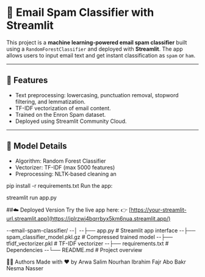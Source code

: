 # 📧 Email Spam Classifier with Streamlit

This project is a **machine learning-powered email spam classifier** built using a `RandomForestClassifier` and deployed with **Streamlit**. The app allows users to input email text and get instant classification as `spam` or `ham`.

---

## 🚀 Features

- Text preprocessing: lowercasing, punctuation removal, stopword filtering, and lemmatization.
- TF-IDF vectorization of email content.
- Trained on the Enron Spam dataset.
- Deployed using Streamlit Community Cloud.

---

## 🧠 Model Details

- Algorithm: Random Forest Classifier  
- Vectorizer: TF-IDF (max 5000 features)  
- Preprocessing: NLTK-based cleaning an

pip install -r requirements.txt
Run the app:

streamlit run app.py

##☁️ Deployed Version
Try the live app here:
👉 [https://your-streamlit-url.streamlit.app](https://jplrzwj4bqrrbyx5km6nua.streamlit.app/)

--email-spam-classifier/
--│
--├── app.py                     # Streamlit app interface
--├── spam_classifier_model.pkl.gz  # Compressed trained model
--├── tfidf_vectorizer.pkl       # TF-IDF vectorizer
--├── requirements.txt           # Dependencies
--└── README.md                  # Project overview

🧑‍💻 Authors
Made with ❤️ by 
Arwa Salim
Nourhan Ibrahim
Fajr Abo Bakr
Nesma Nasser
